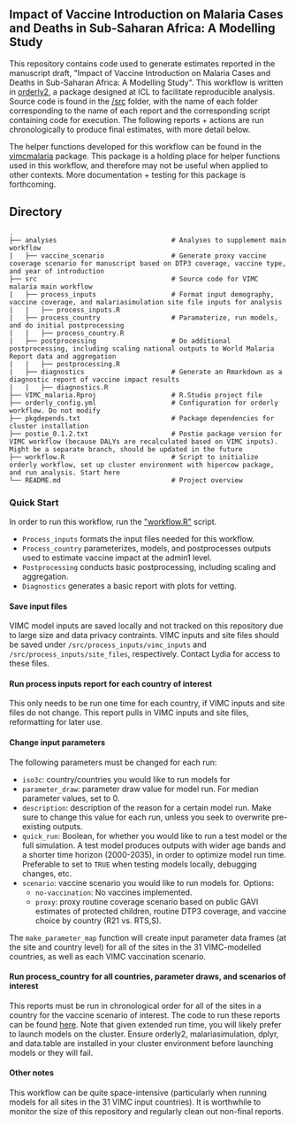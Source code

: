 ## Impact of Vaccine Introduction on Malaria Cases and Deaths in Sub-Saharan Africa: A Modelling Study
This repository contains code used to generate estimates reported in the manuscript draft, "Impact of Vaccine Introduction on Malaria Cases and Deaths in Sub-Saharan Africa: A Modelling Study". This workflow is written in [orderly2](https://mrc-ide.github.io/orderly2/), a package designed at ICL to facilitate reproducible analysis. Source code is found in the [/src](https://github.com/mrc-ide/VIMC_malaria/tree/paper/src) folder, with the name of each folder corresponding to the name of each report and the corresponding script containing code for execution. The following reports + actions are run chronologically to produce final estimates, with more detail below. 

The helper functions developed for this workflow can be found in the [vimcmalaria](https://github.com/mrc-ide/vimcmalaria) package. This package is a holding place for helper functions used in this workflow, and therefore may not be useful when applied to other contexts. More documentation + testing for this package is forthcoming.

## Directory
```
.
├── analyses                             # Analyses to supplement main workflow
|   ├── vaccine_scenario                 # Generate proxy vaccine coverage scenario for manuscript based on DTP3 coverage, vaccine type, and year of introduction
├── src                                  # Source code for VIMC malaria main workflow
|   ├── process_inputs                   # Format input demography, vaccine coverage, and malariasimulation site file inputs for analysis
|   |   ├── process_inputs.R                   
|   ├── process_country                  # Paramaterize, run models, and do initial postprocessing
|   |   ├── process_country.R                   
|   ├── postprocessing                   # Do additional postprocessing, including scaling national outputs to World Malaria Report data and aggregation
|   |   ├── postprocessing.R                   
|   ├── diagnostics                      # Generate an Rmarkdown as a diagnostic report of vaccine impact results
|   |   ├── diagnostics.R                   
├── VIMC_malaria.Rproj                   # R.Studio project file
├── orderly_config.yml                   # Configuration for orderly workflow. Do not modify
├── pkgdepends.txt                       # Package dependencies for cluster installation
├── postie_0.1.2.txt                     # Postie package version for VIMC workflow (because DALYs are recalculated based on VIMC inputs). Might be a separate branch, should be updated in the future
├── workflow.R                           # Script to initialize orderly workflow, set up cluster environment with hipercow package, and run analysis. Start here
└── README.md                            # Project overview

```

###  Quick Start
In order to run this workflow, run the ["workflow.R"](https://github.com/mrc-ide/VIMC_malaria/blob/main/workflow.R) script. 
- `Process_inputs` formats the input files needed for this workflow.
- `Process_country` parameterizes, models, and postprocesses outputs used to estimate vaccine impact at the admin1 level.
- `Postprocessing` conducts basic postprocessing, including scaling and aggregation.
- `Diagnostics` generates a basic report with plots for vetting.

#### Save input files
VIMC model inputs are saved locally and not tracked on this repository due to large size and data privacy contraints. VIMC inputs and site files should be saved under `/src/process_inputs/vimc_inputs` and `/src/process_inputs/site_files`, respectively. Contact Lydia for access to these files.

#### Run process inputs report for each country of interest
This only needs to be run one time for each country, if VIMC inputs and site files do not change. This report pulls in VIMC inputs and site files, reformatting for later use. 

####  Change input parameters
The following parameters must be changed for each run:
- `iso3c`: country/countries you would like to run models for
- `parameter_draw`: parameter draw value for model run. For median parameter values, set to 0.
- `description`: description of the reason for a certain model run. Make sure to change this value for each run, unless you seek to overwrite pre-existing outputs.
- `quick_run`: Boolean, for whether you would like to run a test model or the full simulation. A test model produces outputs with wider age bands and a shorter time horizon (2000-2035), in order to optimize model run time. Preferable to set to `TRUE` when testing models locally, debugging changes, etc.
- `scenario`: vaccine scenario you would like to run models for. Options:
    * `no-vaccination`: No vaccines implemented. 
    * `proxy`: proxy routine coverage scenario based on public GAVI estimates of protected children, routine DTP3 coverage, and vaccine choice by country (R21 vs. RTS,S). 
      
The `make_parameter_map` function will create input parameter data frames (at the site and country level) for all of the sites in the 31 VIMC-modelled countries, as well as each VIMC vaccination scenario. 

#### Run process_country  for all countries, parameter draws, and scenarios of interest
This reports must be run in chronological order for all of the sites in a country for the vaccine scenario of interest. The code to run these reports can be found [here](https://github.com/mrc-ide/VIMC_malaria/blob/main/workflow.R). 
Note that given extended run time, you will likely prefer to launch models on the cluster. Ensure orderly2, malariasimulation, dplyr, and data.table are installed in your cluster environment before launching models or they will fail. 

#### Other notes
This workflow can be quite space-intensive (particularly when running models for all sites in the 31 VIMC input countries). It is worthwhile to monitor the size of this repository and regularly clean out non-final reports. 


